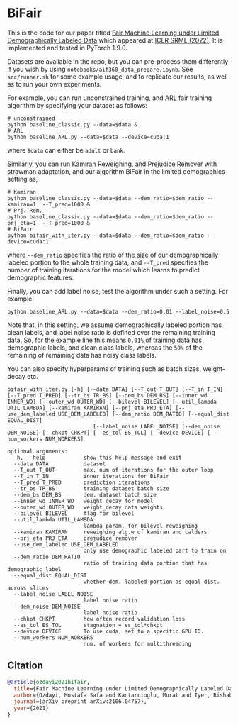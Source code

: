 # BiFair

This is the code for our paper titled [Fair Machine Learning under Limited Demographically Labeled Data](https://arxiv.org/abs/2106.04757) which appeared at [ICLR SRML (2022)](https://iclrsrml.github.io/). It is implemented and tested in PyTorch 1.9.0.

Datasets are available in the repo, but you can pre-process them differently if you wish by using ```notebooks/aif360_data_prepare.ipynb```.
See ```src/runner.sh``` for some example usage, and to replicate our results, as well as to run your own experiments.

For example, you can run unconstrained training, and [ARL](https://arxiv.org/abs/2006.13114) fair training algorithm by specifying your dataset as follows:
```
# unconstrained
python baseline_classic.py --data=$data &
# ARL
python baseline_ARL.py --data=$data --device=cuda:1
```
where ```$data``` can either be ```adult``` or ```bank```.

Similarly, you can run [Kamiran Reweighing](https://link.springer.com/article/10.1007/s10115-011-0463-8), and [Prejudice Remover](https://link.springer.com/chapter/10.1007/978-3-642-33486-3_3) with strawman adaptation, and our algorithm BiFair in the limited demographics setting as,
```
# Kamiran
python baseline_classic.py --data=$data --dem_ratio=$dem_ratio --kamiran=1  --T_pred=1000 &
# Prj. Rem.
python baseline_classic.py --data=$data --dem_ratio=$dem_ratio --prj_eta=1  --T_pred=1000 &
# BiFair
python bifair_with_iter.py --data=$data --dem_ratio=$dem_ratio --device=cuda:1
 ```
 where ```--dem_ratio``` specifies the ratio of the size of our demographically labeled portion to the whole training data, and ```--T_pred``` specifies the number of training iterations for the model which learns to predict demographic features.
 
 Finally, you can add label noise, test the algorithm under such a setting. For example:
 
 ```python baseline_ARL.py --data=$data --dem_ratio=0.01 --label_noise=0.5```
 
Note that, in this setting, we assume demographically labeled portion has clean labels, and label noise ratio is defined over the remaining training data. So, for the example line this means ``0.01%`` of training data has demographic labels, and clean class labels, whereas the ```50%``` of the remaining of remaining data has noisy class labels.

You can also specify hyperparams of training such as batch sizes, weight-decay etc.

```
bifair_with_iter.py [-h] [--data DATA] [--T_out T_OUT] [--T_in T_IN] [--T_pred T_PRED] [--tr_bs TR_BS] [--dem_bs DEM_BS] [--inner_wd INNER_WD] [--outer_wd OUTER_WD] [--bilevel BILEVEL] [--util_lambda UTIL_LAMBDA] [--kamiran KAMIRAN] [--prj_eta PRJ_ETA] [--use_dem_labeled USE_DEM_LABELED] [--dem_ratio DEM_RATIO] [--equal_dist EQUAL_DIST]
                           [--label_noise LABEL_NOISE] [--dem_noise DEM_NOISE] [--chkpt CHKPT] [--es_tol ES_TOL] [--device DEVICE] [--num_workers NUM_WORKERS]

optional arguments:
  -h, --help            show this help message and exit
  --data DATA           dataset
  --T_out T_OUT         max. num of iterations for the outer loop
  --T_in T_IN           inner iterations for BiFair
  --T_pred T_PRED       prediction iterations
  --tr_bs TR_BS         training dataset batch size
  --dem_bs DEM_BS       dem. dataset batch size
  --inner_wd INNER_WD   weight_decay for model
  --outer_wd OUTER_WD   weight_decay data weights
  --bilevel BILEVEL     flag for bilevel
  --util_lambda UTIL_LAMBDA
                        lambda param. for bilevel reweighing
  --kamiran KAMIRAN     reweighing alg.w of kamiran and calders
  --prj_eta PRJ_ETA     prejudice_remover
  --use_dem_labeled USE_DEM_LABELED
                        only use demographic labeled part to train on
  --dem_ratio DEM_RATIO
                        ratio of training data portion that has demographic label
  --equal_dist EQUAL_DIST
                        whether dem. labeled portion as equal dist. across slices
  --label_noise LABEL_NOISE
                        label noise ratio
  --dem_noise DEM_NOISE
                        label noise ratio
  --chkpt CHKPT         how often record validation loss
  --es_tol ES_TOL       stagnation = es_tol*chkpt
  --device DEVICE       To use cuda, set to a specific GPU ID.
  --num_workers NUM_WORKERS
                        num. of workers for multithreading
 ```

## Citation

```bibtex
@article{ozdayi2021bifair,
  title={Fair Machine Learning under Limited Demographically Labeled Data},
  author={Ozdayi, Mustafa Safa and Kantarcioglu, Murat and Iyer, Rishabh},
  journal={arXiv preprint arXiv:2106.04757},
  year={2021}
}

